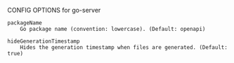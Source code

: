 
CONFIG OPTIONS for go-server

	packageName
	    Go package name (convention: lowercase). (Default: openapi)

	hideGenerationTimestamp
	    Hides the generation timestamp when files are generated. (Default: true)


